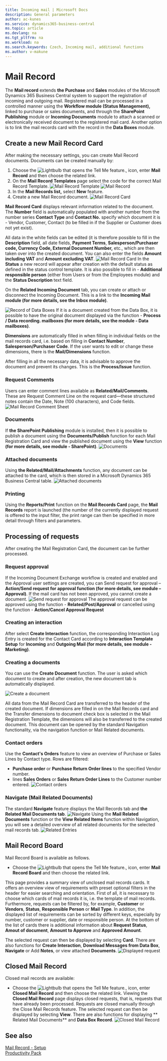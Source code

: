 ```yaml
---
title: Incoming mail | Microsoft Docs
description: General parameters
author: ac-kunes
ms.service: dynamics365-business-central
ms.topic: article
ms.devlang: na
ms.tgt_pltfrm: na
ms.workload: na
ms.search.keywords: Czech, Incoming mail, additional functions
ms.author: v-makune
---
```

# Mail Record

The **Mail record** extends **the Purchase** and **Sales** modules of the Microsoft Dynamics 365 Business Central system to support the registration of incoming and outgoing mail. Registered mail can be processed in a controlled manner using the **Workflow module (Status Management),** linked to purchase or sales documents, and through the **SharePoint Publishing** module or **Incoming Documents** module to attach a scanned or electronically received document to the registered mail card. Another option is to link the mail records card with the record in the **Data Boxes** module.

## Create a new Mail Record Card
After making the necessary settings, you can create Mail Record documents. Documents can be created manually by:
1. Choose the ![Lightbulb that opens the Tell Me feature.](media/ui-search/search_small.png "Tell me what you want to do"), icon, enter **Mail Record** and then choose the related link.
2. On the **Mail Record Templates** page select the code for the correct Mail Record Template.
   ![Mail Record Template](media/IM-mail-record-templates.png)
   ![Mail Record](media/IM-incoming-mail.png)
3. In the **Mail Records list,** select **New** feature.
4. Create a new Mail Record document.
   ![Mail Record Card](media/IM-incoming-mail-card.png)

**Mail Record Card** displays relevant information related to the document. The **Number** field is automatically populated with another number from the number series **Contact Type** and **Contact No.** specify which document it is - Vendor, Customer, Contact (to be filled in if the Supplier or Customer does not yet exist).

All data in the white fields can be edited (it is therefore possible to fill in the **Description** field, all date fields, **Payment Terms**, **Salesperson/Purchaser code, Currency Code, External Document Number,** etc., which are then taken over into the created document. You can also enter the fields **Amount including VAT** and **Amount excluding VAT**.
![Mail Record Card](media/IM-incoming-card-mail.png)
In the  **Status** a new record will appear after creation with the default status as defined in the status control template. It is also possible to fill in - **Additional responsible person** (either from Users or from the Employees module) and the **Status Description** text field.

On the **Related Incoming Document** tab, you can create or attach or disconnect the Incoming Document. This is a link to the **Incoming Mail module (for more details, see the Inbox module)**.

![Record of Data Boxes](media/IM-data_record.png)
If it is a document created from the Data Box, it is possible to have the original document displayed via the function - **Process / Data recording. mailboxes (for more details, see the module - Data mailboxes)**.

**Dimensions** are automatically filled in when filling in individual fields on the mail records card, i.e. based on filling in **Contact Number**, **Salesperson/Purchaser Code**. If the user wants to edit or change these dimensions, there is the **Mail/Dimensions** function.

After filling in all the necessary data, it is advisable to approve the document and prevent its changes. This is the **Process/Issue** function.

### Request Comments
Users can enter comment lines available as **Related/Mail/Comments**. These are Request Comment Line on the request card—these structured notes contain the Date, Note (100 characters), and Code fields.
![Mail Record Comment Sheet](media/IM-sheet.png)
### Documents
If **the SharePoint Publishing** module is installed, then it is possible to publish a document using the **Documents/Publish** function for each Mail Registration Card and view the published document using the **View** function **(for more details, see module - SharePoint)**.
![Documents](media/IM-doc_publish.png)
### Attached documents
Using **the Related/Mail/Attachments** function, any document can be attached to the card, which is then stored in a Microsoft Dynamics 365 Business Central table.
![Attached documents](media/IM-doc_attached.png)
### Printing
Using the **Reports/Print** function on the **Mail Records Card** page, the **Mail Records** report is launched (the number of the currently displayed request is offered to the input filter, the print range can then be specified in more detail through filters and parameters.

## Processing of requests
After creating the Mail Registration Card, the document can be further processed.
### Request approval
If the Incoming Document Exchange workflow is created and enabled and the Approval user settings are created, you can Send request for approval – **Action/Send request for approval function (for more details, see module – Approval)**. If the mail card has not been approved, you cannot create a document.
![Send request for approval](media/IM-send_request.png)
The approval request can be approved using the function - **Related/Post/Approval** or cancelled using the function - **Action/Cancel Approval Request**

### Creating an interaction
After select **Create Interaction** function, the corresponding Interaction Log Entry is created for the Contact Card according to **Interaction Template Setup** for **Incoming** and **Outgoing Mail (for more details, see module - Marketing)**.
### Creating a documents
You can use the **Create Document** function. The user is asked which document to create and after creation, the new document tab is automatically displayed.

![Create a document](media/IM-doc_create.png)

All data from the Mail Record Card are transferred to the header of the created document. If dimensions are filled in on the Mail Records card and the Transfer dimensions to document check box is selected in the Mail Registration Template, the dimensions will also be transferred to the created document. This document can be opened by the standard Navigation functionality, via the navigation function or Mail Related documents.
### Contact orders
Use the **Contact's Orders** feature to view an overview of Purchase or Sales Lines by Contact type. Rows are filtered:
- **Purchase order** or **Purchase Return Order lines** to the specified Vendor number.
- lines **Sales Orders** or **Sales Return Order Lines** to the Customer number entered.
   ![Contact orders](media/IM-order.png)
### Navigate (Mail Related Documents)
The standard **Navigate** feature displays the Mail Records tab and **the Related Mail Documents tab**.
![Navigate](media/IM-navigate.png)
Using the **Mail Related Documents** function or the **View Related Items** function within Navigation, you will see a detailed overview of all related documents for the selected mail records tab.
![Related Entries](media/IM-related_item.png)
## Mail Record Board
Mail Record Board is available as follows.
- Choose the ![Lightbulb that opens the Tell Me feature.](media/ui-search/search_small.png "Tell me what you want to do"), icon, enter **Mail Record Board** and then choose the related link.

This page provides a summary view of unclosed mail records cards. It offers an overview view of requirements with preset optional filters in the header for easier searching and orientation. First of all, it is necessary to choose which cards of mail records it is, i.e. the template of mail records. Furthermore, requests can be filtered by, for example, **Customer** or **Vendors**, **Status**, **Responsible Person** or **Mail Type**. In addition, the displayed list of requirements can be sorted by different keys, especially by number, customer or supplier, date or responsible person. At the bottom of the list of cards there is additional information about **Request Status**, **Amout of document**, **Amount to Approve** and **Approved Amount**.

The selected request can then be displayed by selecting **Card**. There are also functions for **Create Interaction**, **Download Messages from Data Box**, **Navigate** or Add **Notes**, or view attached **Documents**.
![Displayed request](media/IM-mail.png)
## Closed Mail Record
Closed mail records are available:
- Choose the ![Lightbulb that opens the Tell Me feature.](media/ui-search/search_small.png "Tell me what you want to do"), icon, enter **Closed Mail Record** and then choose the related link.
   Viewing the **Closed Mail Record** page displays closed requests, that is, requests that have already been processed. Requests are closed manually through the Close Mail Records feature.
   The selected request can then be displayed by selecting **View**. There are also functions for displaying ** Related Mail Documents** and **Data Box Record**.
   ![Closed Mail Record](media/IM-closed_mail.png)





## See also
[Mail Record - Setup](ac-incoming-mail-setup.md)  
[Productivity Pack](ac-productivity-pack.md)
